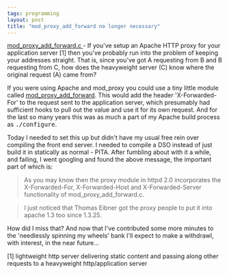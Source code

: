```yaml
---
tags: programming
layout: post
title: "mod_proxy_add_forward no longer necessary"
---
```




<a href="http://groups.yahoo.com/group/modperl/message/46001">mod_proxy_add_forward.c
</a> - If you've setup an Apache HTTP proxy for your application server [1] then you've probably run into the problem of keeping your addresses straight. That is, since you've got A requesting from B and B requesting from C, how does the heavyweight server (C) know where the original request (A) came from?

<p>If you were using Apache and mod_proxy you could use a tiny little module called <a href="http://develooper.com/code/mpaf/mod_proxy_add_forward.c">mod_proxy_add_forward</a>. This would add the header 'X-Forwarded-For' to the request sent to the application server, which presumably had sufficient hooks to pull out the value and use it for its own request. And for the last so many years this was as much a part of my Apache build process as <tt>./configure</tt>.</p>

<p>Today I needed to set this up but didn't have my usual free rein over compiling the front end server. I needed to compile a DSO instead of just build it in statically as normal - PITA. After fumbling about with it a while, and failing, I went googling and found the above message, the important part of which is:</p>

<blockquote>As you may know then the proxy module in httpd 2.0 incorporates the X-Forwarded-For, X-Forwarded-Host and X-Forwarded-Server functionality of mod_proxy_add_forward.c.</blockquote>

<blockquote>I just noticed that Thomas Eibner got the proxy people to put it into apache 1.3 too since 1.3.25.</blockquote>

<p>How did I miss that? And now that I've contributed some more minutes to the 'needlessly spinning my wheels' bank I'll expect to make a withdrawl, with interest, in the near future...</p>

<p>[1] lightweight http server delivering static content and passing along other requests to a heavyweight http/application server</p>


